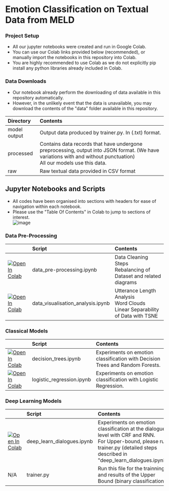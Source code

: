 # Emotion Classification on Textual Data from MELD

### Project Setup
- All our jupyter notebooks were created and run in Google Colab.
- You can use our Colab links provided below (recommended), or manually import the notebooks in this repository into Colab.
- You are highly recommended to use Colab as we do not explicitly pip install any python libraries already included in Colab.

### Data Downloads
- Our notebook already perform the downloading of data available in this repository automatically.
- However, in the unlikely event that the data is unavailable, you may download the contents of the "data" folder available in this repository.

| Directory | Contents |
|:--------|:-----------|
| model output | Output data produced by trainer.py. In (.txt) format. |
| processed | Contains data records that have undergone preprocessing, output into JSON format. (We have variations with and without punctuation) <br> All our models use this data. |
| raw | Raw textual data provided in CSV format |

## Jupyter Notebooks and Scripts
- All codes have been organised into sections with headers for ease of navigation within each notebook.
- Please use the "Table Of Contents" in Colab to jump to sections of interest.
<br>![image](https://github.com/r0b0pp1/CS5228_emotion_in_conversation/assets/22906940/a3c12516-20d2-41de-9910-4398cf6005e3)


### Data Pre-Processing
| &nbsp;&nbsp;&nbsp;&nbsp;&nbsp;&nbsp;&nbsp;&nbsp;&nbsp;&nbsp; | Script | Contents |
|---------------|:--------|:-----------|
| [![Open In Colab](https://colab.research.google.com/assets/colab-badge.svg)](https://colab.research.google.com/drive/1oRXfVLD7EH-108klTXtGIkDnaHWz9SOM?usp=sharing) | data_pre-processing.ipynb | Data Cleaning Steps <br> Rebalancing of Dataset and related diagrams |
| [![Open In Colab](https://colab.research.google.com/assets/colab-badge.svg)](https://colab.research.google.com/drive/1_m9kImUDGg3dqJX111QeX27ba2LPaJwO?usp=sharing) | data_visualisation_analysis.ipynb | Utterance Length Analysis <br> Word Clouds <br> Linear Separability of Data with TSNE  |

### Classical Models
| &nbsp;&nbsp;&nbsp;&nbsp;&nbsp;&nbsp;&nbsp;&nbsp;&nbsp;&nbsp; | Script | Contents |
|---------------|:--------|:-----------|
| [![Open In Colab](https://colab.research.google.com/assets/colab-badge.svg)](https://colab.research.google.com/drive/1S8Y_Y87lh7K8TGZF4erm17bo2Zx-bdqm?usp=sharing) | decision_trees.ipynb | Experiments on emotion classification with Decision Trees and Random Forests.  |
| [![Open In Colab](https://colab.research.google.com/assets/colab-badge.svg)](https://colab.research.google.com/drive/1kSzEwnC3tnWLN7ruEzzEQPuWf_46GeHe?usp=sharing) | logistic_regression.ipynb | Experiments on emotion classification with Logistic Regression. |

### Deep Learning Models
| &nbsp;&nbsp;&nbsp;&nbsp;&nbsp;&nbsp;&nbsp;&nbsp;&nbsp;&nbsp; | Script | Contents |
|---------------|:--------|:-----------|
| [![Open In Colab](https://colab.research.google.com/assets/colab-badge.svg)](https://colab.research.google.com/drive/1fuY7fTGydp4WmSkN_s85WvtGd-BWuRVp?usp=sharing) | deep_learn_dialogues.ipynb | Experiments on emotion classification at the dialogue level with CRF and RNN.  <br> For Upper-bound, please run trainer.py (detailed steps described in "deep_learn_dialogues.ipynb") |
| N/A | trainer.py | Run this file for the trainning and results of the Upper Bound (binary classification). |
